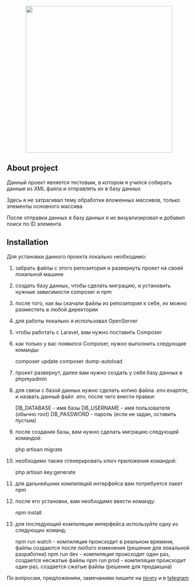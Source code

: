 <p align="center"><a href="https://laravel.com" target="_blank"><img src="https://raw.githubusercontent.com/laravel/art/master/logo-lockup/5%20SVG/2%20CMYK/1%20Full%20Color/laravel-logolockup-cmyk-red.svg" width="400"></a></p>


## About project

Данный проект является тестовым, в котором я учился собирать данные из XML файла и отправлять их в базу данных

Здесь я не затрагивал тему обработки вложенных массивов, только элементы основного массива

После отправки данных в базу данных я их визуализировал и добавил поиск по ID элемента

## Installation

Для установки данного проекта локально необходимо:

1. забрать файлы с этого репозитория и развернуть проект на своей локальной машине

2. создать базу данных, чтобы сделать миграцию, и установить нужные зависимости composer и npm

3. после того, как вы скачали файлы из репозитория к себе, их можно разместить в любой директории

4. для работы локально я использовал OpenServer

5. чтобы работать с Laravel, вам нужно поставить Composer

6. как только у вас появился Composer, нужно выполнить следующие команды:

    composer update
    composer dump-autoload

7. проект развернут, далее вам нужно создать у себя базу данных в phpmyadmin

8. для связи с базой данных нужно сделать копию файла .env.exapmle, и назвать данный файл .env, после чего внести правки:

    DB_DATABASE - имя базы
    DB_USERNAME - имя пользователя (обычно root)
    DB_PASSWORD - пароль (если не задан, оставить пустым)

9. после создания базы, вам нужно сделать миграцию следующей командой:
    
    php artisan migrate

10. необходимо также сгенерировать ключ приложения командой:

    php artisan key:generate

11. для дальнейшних компиляций интерфейса вам потребуется пакет npm
12. после его установки, вам необходимо ввести команду:

    npm install

13. для последующей компиляции интерфейса используйте одну из следующих команд:

    npm run watch - компиляция происходит в реальном времени, файлы создаются после любого изменения (решение для локальной разработки)
    npm run dev - компиляция происходит один раз, создается несжатые файлы
    npm run prod - компиляция происходит один раз, создается сжатые файлы (решение для продакшна)

По вопросам, предложенияи, замечаниям пишите на [почту](mailto:my.test.laravel.message@gmail.com) и в [telegram](https://t.me/uuviuu)


